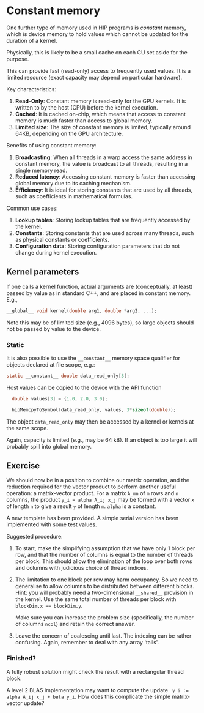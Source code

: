 # Constant memory

One further type of memory used in HIP programs is *constant* memory,
which is device memory to hold values which cannot be updated for
the duration of a kernel.

Physically, this is likely to be a small cache on each CU set aside for
the purpose.

This can provide fast (read-only) access to frequently used values.
It is a limited resource (exact capacity may depend on particular
hardware).

Key characteristics:
1. **Read-Only**: Constant memory is read-only for the GPU kernels. It is written to by the host (CPU) before the kernel execution.
2. **Cached**: It is cached on-chip, which means that access to constant memory is much faster than access to global memory.
3. **Limited size**: The size of constant memory is limited, typically around 64KB, depending on the GPU architecture.

Benefits of using constant memory:
1. **Broadcasting**: When all threads in a warp access the same address in constant memory, the value is broadcast to all threads, resulting in a single memory read.
2. **Reduced latency**: Accessing constant memory is faster than accessing global memory due to its caching mechanism.
3. **Efficiency**: It is ideal for storing constants that are used by all threads, such as coefficients in mathematical formulas.

Common use cases:
1. **Lookup tables**: Storing lookup tables that are frequently accessed by the kernel.
2. **Constants**: Storing constants that are used across many threads, such as physical constants or coefficients.
3. **Configuration data**: Storing configuration parameters that do not change during kernel execution.

## Kernel parameters

If one calls a kernel function, actual arguments are (conceptually, at
least) passed by value as in standard C++, and are placed in constant memory.
E.g.,
```c
__global__ void kernel(double arg1, double *arg2, ...);
```
<!-- If one uses the `--ptxas-options=-v` option to `nvcc` this will
report (amongst other things) a number of `cmem[]` entries;
`cmem[0]` will usually include the kernel arguments. -->

Note this may be of limited size (e.g., 4096 bytes), so large
objects should not be passed by value to the device.

### Static

It is also possible to use the `__constant__` memory space qualifier
for objects declared at file scope, e.g.:
```c
static __constant__ double data_read_only[3];
```
Host values can be copied to the device with the API function
```c
  double values[3] = {1.0, 2.0, 3.0};

  hipMemcpyToSymbol(data_read_only, values, 3*sizeof(double));
```
The object `data_read_only` may then be accessed by a kernel or kernels
at the same scope.

<!-- The compiler usually reports usage under `cmem[3]`. -->
Again, capacity is limited (e.g., may be 64 kB). If an object is too large it
will probably spill into global memory.

## Exercise

We should now be in a position to combine our matrix operation, and
the reduction required for the vector product to perform another
useful operation: a matrix-vector product. For a matrix `A_mn` of
`m` rows and `n` columns, the product `y_i = alpha A_ij x_j` may be
formed with a vector `x` of length `n` to give a result `y` of
length `m`. `alpha` is a constant.

A new template has been provided. A simple serial version has been
implemented with some test values.

Suggested procedure:
1. To start, make the simplifying assumption that we have only 1 block
   per row, and that the number of columns is equal to the number of
   threads per block. This should allow the elimination of the loop
   over both rows and columns with judicious choice of thread indices.
2. The limitation to one block per row may harm occupancy. So we
   need to generalise to allow columns to be distributed between
   different blocks. Hint: you will probably need a two-dimensional
   `__shared__` provision in the kernel. Use the same total number
   of threads per block with `blockDim.x == blockDim.y`.

   Make sure you can increase the problem size (specifically, the number
   of columns `ncol`) and retain the correct answer.
3. Leave the concern of coalescing until last. The indexing can be rather
   confusing. Again, remember to deal with any array 'tails'.

### Finished?

A fully robust solution might check the result with a rectangular
thread block.

A level 2 BLAS implementation may want to compute the update
` y_i := alpha A_ij x_j + beta y_i`. How does this complicate
the simple matrix-vector update?
